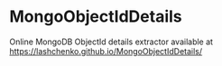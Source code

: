 # MongoObjectIdDetails

Online MongoDB ObjectId details extractor available at https://lashchenko.github.io/MongoObjectIdDetails/


